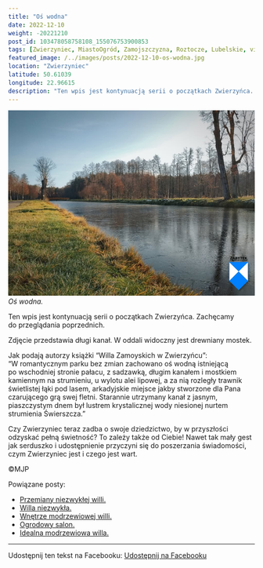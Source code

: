 ```yaml
---
title: "Oś wodna"
date: 2022-12-10
weight: -20221210
post_id: 103478058758108_155076753900853
tags: [Zwierzyniec, MiastoOgród, Zamojszczyzna, Roztocze, Lubelskie, villarestituta, turystyka, dziedzictwo, zabytki, krajobrazy]
featured_image: /../images/posts/2022-12-10-os-wodna.jpg
location: "Zwierzyniec"
latitude: 50.61039
longitude: 22.96615
description: "Ten wpis jest kontynuacją serii o początkach Zwierzyńca. Zachęcamy do przeglądania poprzednich...."
---
```


![Oś wodna.](/images/posts/2022-12-10-os-wodna.jpg)
*Oś wodna.*

Ten wpis jest kontynuacją serii o początkach Zwierzyńca. Zachęcamy do przeglądania poprzednich.

Zdjęcie przedstawia długi kanał. W oddali widoczny jest drewniany mostek.

Jak podają autorzy książki “Willa Zamoyskich w Zwierzyńcu”:
“W romantycznym parku bez zmian zachowano oś wodną istniejącą po wschodniej stronie pałacu, z sadzawką, długim kanałem i mostkiem kamiennym na strumieniu, u wylotu alei lipowej, a za nią rozległy trawnik świetlistej łąki pod lasem, arkadyjskie miejsce jakby stworzone dla Pana czarującego grą swej fletni. Starannie utrzymany kanał z jasnym, piaszczystym dnem był lustrem krystalicznej wody niesionej nurtem strumienia Świerszcza.”

Czy Zwierzyniec teraz zadba o swoje dziedzictwo, by w przyszłości odzyskać pełną świetność?
To zależy także od Ciebie!
Nawet tak mały gest jak serduszko i udostępnienie przyczyni się do poszerzania świadomości, czym Zwierzyniec jest i czego jest wart.



©MJP

Powiązane posty:
- [Przemiany niezwykłej willi.](/posts/Przemiany-niezwyklej-willi)
- [Willa niezwykła.](/posts/Willa-niezwykla)
- [Wnętrze modrzewiowej willi.](/posts/Wnetrze-modrzewiowej-willi)
- [Ogrodowy salon.](/posts/Ogrodowy-salon)
- [Idealna modrzewiowa willa.](/posts/Idealna-modrzewiowa-willa)


---

Udostępnij ten tekst na Facebooku:
[Udostępnij na Facebooku](https://www.facebook.com/sharer/sharer.php?u=https://stowarzyszeniewachniewskiej.pl/posts/Os-wodna)

<script type="application/ld+json">
{
  "@context": "https://schema.org",
  "@type": "BlogPosting",
  "headline": "Oś wodna.",
  "datePublished": "2022-12-10",
  "dateModified": "2022-12-10",
  "author": {
    "@type": "Person",
    "name": "Michał Jan Patyk"
  },
  "publisher": {
    "@type": "Organization",
    "name": "Stowarzyszenie im. Aleksandry Wachniewskiej",
    "logo": {
      "@type": "ImageObject",
      "url": "https://stowarzyszeniewachniewskiej.pl/images/logo/logo.svg"
    }
  },
  "mainEntityOfPage": {
    "@type": "WebPage",
    "@id": "https://stowarzyszeniewachniewskiej.pl/posts/Os-wodna"
  },
  "image": {
    "@type": "ImageObject",
    "url": "https://stowarzyszeniewachniewskiej.pl/images/posts/2022-12-10-os-wodna.jpg"
  },
  "articleSection": "Dziedzictwo Kulturowe i Zabytki",
  "keywords": "Zwierzyniec, MiastoOgród, Zamojszczyzna, Roztocze, Lubelskie, villarestituta, turystyka, dziedzictwo, zabytki, krajobrazy",
  "wordCount": 129,
  "articleBody": "Ten wpis jest kontynuacją serii o początkach Zwierzyńca. Zachęcamy do przeglądania poprzednich.\n\nZdjęcie przedstawia długi kanał. W oddali widoczny jest drewniany mostek.\n\nJak podają autorzy książki “Willa Zamoyskich w Zwierzyńcu”:\n“W romantycznym parku bez zmian zachowano oś wodną istniejącą po wschodniej stronie pałacu, z sadzawką, długim kanałem i mostkiem kamiennym na strumieniu, u wylotu alei lipowej, a za nią rozległy trawnik świetlistej łąki pod lasem, arkadyjskie miejsce jakby stworzone dla Pana czarującego grą swej fletni. Starannie utrzymany kanał z jasnym, piaszczystym dnem był lustrem krystalicznej wody niesionej nurtem strumienia Świerszcza.”\n\nCzy Zwierzyniec teraz zadba o swoje dziedzictwo, by w przyszłości odzyskać pełną świetność?\nTo zależy także od Ciebie!\nNawet tak mały gest jak serduszko i udostępnienie przyczyni się do poszerzania świadomości, czym Zwierzyniec jest i czego jest wart.\n \n         \n\n©MJP",
  "description": "Odkryj piękno Zwierzyńca i jego zabytki.",
  "copyrightHolder": {
    "@type": "Person",
    "name": "Michał Jan Patyk"
  }
}
</script>
<script type="application/ld+json">
{
  "@context": "https://schema.org",
  "@type": "BreadcrumbList",
  "itemListElement": [
    {
      "@type": "ListItem",
      "position": 1,
      "name": "Home",
      "item": "https://stowarzyszeniewachniewskiej.pl"
    },
    {
      "@type": "ListItem",
      "position": 2,
      "name": "posts",
      "item": "https://stowarzyszeniewachniewskiej.pl/posts"
    },
    {
      "@type": "ListItem",
      "position": 3,
      "name": "Oś wodna.",
      "item": "https://stowarzyszeniewachniewskiej.pl/posts/Os-wodna"
    }
  ]
}
</script>
